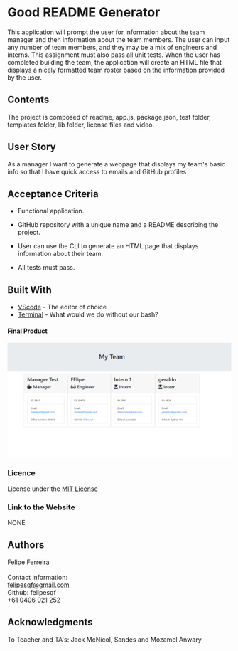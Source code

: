 # Good README Generator

This application will prompt the user for information about the team manager and then information about the team members. The user can input any number of team members, and they may be a mix of engineers and interns. This assignment must also pass all unit tests. When the user has completed building the team, the application will create an HTML file that displays a nicely formatted team roster based on the information provided by the user.
​

## Contents

The project is composed of readme, app.js, package.json, test folder, templates folder, lib folder, license files and video.

## User Story

As a manager
I want to generate a webpage that displays my team's basic info
so that I have quick access to emails and GitHub profiles
​

## Acceptance Criteria

- Functional application.

- GitHub repository with a unique name and a README describing the project.

- User can use the CLI to generate an HTML page that displays information about their team.

- All tests must pass.

## Built With

- [VScode](https://code.visualstudio.com/) - The editor of choice
- [Terminal](https://gitforwindows.org/) - What would we do without our bash?
  ​

#### Final Product

![screenshot1](https://github.com/felipesqf/Team-Profile-Generator/blob/master/Assets/team.PNG)

### Licence

License under the [MIT License](LICENSE)
​

### Link to the Website

NONE

## Authors

Felipe Ferreira <br><br>
Contact information:<br>
felipesqf@gmail.com<br>
Github: felipesqf<br>
+61 0406 021 252
​​

## Acknowledgments

To Teacher and TA's:
Jack McNicol, Sandes and Mozamel Anwary
